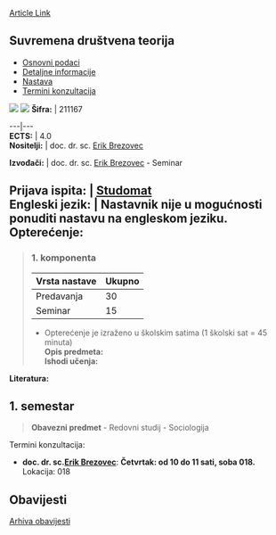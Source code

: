 [Article Link](https://www.fhs.hr/predmet/sdt)

## Suvremena društvena teorija
  * [Osnovni podaci](https://www.fhs.hr/predmet/sdt#v1id-904870_658131_1_0 "Osnovni podaci")
  * [Detaljne informacije](https://www.fhs.hr/predmet/sdt#v1id-904870_658131_1_1 "Detaljne informacije")
  * [Nastava](https://www.fhs.hr/predmet/sdt#v1id-904870_658131_1_2 "Nastava")
  * [Termini konzultacija](https://www.fhs.hr/predmet/sdt#v1id-904870_658131_1_3 "Termini konzultacija")


[![](https://www.fhs.hr/img/flags/gif/hr.gif)](https://www.fhs.hr/predmet/sdt) [![](https://www.fhs.hr/img/flags/gif/gb.gif)](https://www.fhs.hr/en/course/cst_b)
**Šifra:** |  211167  
  
---|---  
**ECTS:** |  4.0   
**Nositelji:** |  doc. dr. sc. [Erik Brezovec](https://www.fhs.hr/djelatnik/erik.brezovec)   
  
**Izvođači:** |  doc. dr. sc. [Erik Brezovec](https://www.fhs.hr/djelatnik/erik.brezovec) - Seminar  
  
**Prijava ispita:** |  [Studomat](http://www.isvu.hr/studomat)  
**Engleski jezik:** |  Nastavnik nije u mogućnosti ponuditi nastavu na engleskom jeziku.   
**Opterećenje:**  
---  
> ### 1. komponenta
> | Vrsta nastave | Ukupno  
> ---|---  
> Predavanja | 30  
> Seminar | 15  
> * Opterećenje je izraženo u školskim satima (1 školski sat = 45 minuta)   
**Opis predmeta:**  
> **Ishodi učenja:**  

  
**Literatura:**  

  
**1. semestar**  
---  
> **Obavezni predmet** - Redovni studij - Sociologija  
>   
Termini konzultacija: 
  * **doc. dr. sc.[Erik Brezovec](https://www.fhs.hr/djelatnik/erik.brezovec)**: 
**Četvrtak: od 10 do 11 sati, soba 018.**
Lokacija: 018 


## Obavijesti
[Arhiva obavijesti](https://www.fhs.hr/predmet/sdt?@=21cmc#news_118535 "Arhiva obavijesti")
